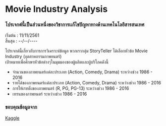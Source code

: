 # Movie Industry Analysis 
### โปรเจกต์นี้เป็นส่วนหนึ่งของวิชาการเเก้ไขปัญหาทางด้านเทคโนโลยีสารสนเทศ

เริ่มต้น : 11/11/2561  
สิ้นสุด : --/--/----

โปรเจกต์นี้เกี่ยวกับการการวิเคราะห์ข้อมูล พวกเรากลุ่ม StoryTeller ได้เลือกหัวข้อ Movie Industry (อุตสาหกรรมภาพยนตร์)  
เป้าหมายเพื่อศึกษาหัวข้อต่างๆในมุมมองของผู้ผลิตเเละผู้บริโภคดังนี้  
* จำนวนของภาพยนตร์เเต่ละประเภท (Action, Comedy, Drama) ระหว่างช่วง 1986 - 2016
* รายได้ของภาพยนตร์เเต่ละประภท (Action, Comedy, Drama) ระหว่างช่วง 1986 - 2016
* การให้เรทติ่งของภาพยนตร์ (R, PG, PG-13) ระหว่างช่วง 1986 - 2016
* เทรนของภาพยนตร์ ระหว่างช่วง 1986 - 2016

### ขอบคุณข้อมูลจาก

 [Kaggle](https://www.kaggle.com/danielgrijalvas/movies)
